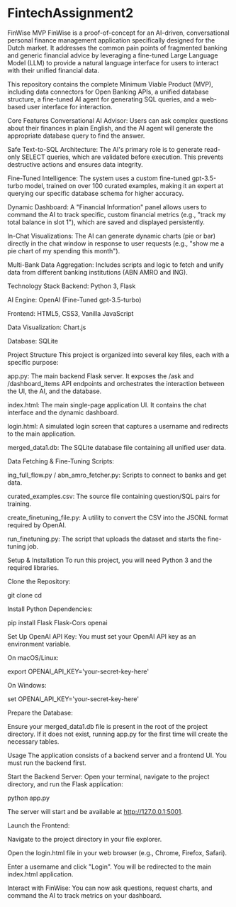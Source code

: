 # FintechAssignment2
FinWise MVP
FinWise is a proof-of-concept for an AI-driven, conversational personal finance management application specifically designed for the Dutch market. It addresses the common pain points of fragmented banking and generic financial advice by leveraging a fine-tuned Large Language Model (LLM) to provide a natural language interface for users to interact with their unified financial data.

This repository contains the complete Minimum Viable Product (MVP), including data connectors for Open Banking APIs, a unified database structure, a fine-tuned AI agent for generating SQL queries, and a web-based user interface for interaction.

Core Features
Conversational AI Advisor: Users can ask complex questions about their finances in plain English, and the AI agent will generate the appropriate database query to find the answer.

Safe Text-to-SQL Architecture: The AI's primary role is to generate read-only SELECT queries, which are validated before execution. This prevents destructive actions and ensures data integrity.

Fine-Tuned Intelligence: The system uses a custom fine-tuned gpt-3.5-turbo model, trained on over 100 curated examples, making it an expert at querying our specific database schema for higher accuracy.

Dynamic Dashboard: A "Financial Information" panel allows users to command the AI to track specific, custom financial metrics (e.g., "track my total balance in slot 1"), which are saved and displayed persistently.

In-Chat Visualizations: The AI can generate dynamic charts (pie or bar) directly in the chat window in response to user requests (e.g., "show me a pie chart of my spending this month").

Multi-Bank Data Aggregation: Includes scripts and logic to fetch and unify data from different banking institutions (ABN AMRO and ING).

Technology Stack
Backend: Python 3, Flask

AI Engine: OpenAI (Fine-Tuned gpt-3.5-turbo)

Frontend: HTML5, CSS3, Vanilla JavaScript

Data Visualization: Chart.js

Database: SQLite

Project Structure
This project is organized into several key files, each with a specific purpose:

app.py: The main backend Flask server. It exposes the /ask and /dashboard_items API endpoints and orchestrates the interaction between the UI, the AI, and the database.

index.html: The main single-page application UI. It contains the chat interface and the dynamic dashboard.

login.html: A simulated login screen that captures a username and redirects to the main application.

merged_data1.db: The SQLite database file containing all unified user data.

Data Fetching & Fine-Tuning Scripts:

ing_full_flow.py / abn_amro_fetcher.py: Scripts to connect to banks and get data.

curated_examples.csv: The source file containing question/SQL pairs for training.

create_finetuning_file.py: A utility to convert the CSV into the JSONL format required by OpenAI.

run_finetuning.py: The script that uploads the dataset and starts the fine-tuning job.

Setup & Installation
To run this project, you will need Python 3 and the required libraries.

Clone the Repository:

git clone <your-repo-url>
cd <your-repo-directory>

Install Python Dependencies:

pip install Flask Flask-Cors openai

Set Up OpenAI API Key:
You must set your OpenAI API key as an environment variable.

On macOS/Linux:

export OPENAI_API_KEY='your-secret-key-here'

On Windows:

set OPENAI_API_KEY='your-secret-key-here'

Prepare the Database:

Ensure your merged_data1.db file is present in the root of the project directory. If it does not exist, running app.py for the first time will create the necessary tables.

Usage
The application consists of a backend server and a frontend UI. You must run the backend first.

Start the Backend Server:
Open your terminal, navigate to the project directory, and run the Flask application:

python app.py

The server will start and be available at http://127.0.0.1:5001.

Launch the Frontend:

Navigate to the project directory in your file explorer.

Open the login.html file in your web browser (e.g., Chrome, Firefox, Safari).

Enter a username and click "Login". You will be redirected to the main index.html application.

Interact with FinWise:
You can now ask questions, request charts, and command the AI to track metrics on your dashboard.

